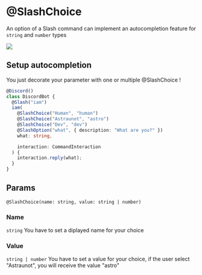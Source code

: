 # @SlashChoice

An option of a Slash command can implement an autocompletion feature for `string` and `number` types

![](/discord.ts/choices.png)

## Setup autocompletion

You just decorate your parameter with one or multiple @SlashChoice !

```ts
@Discord()
class DiscordBot {
  @Slash("iam")
  iam(
    @SlashChoice("Human", "human")
    @SlashChoice("Astraunot", "astro")
    @SlashChoice("Dev", "dev")
    @SlashOption("what", { description: "What are you?" })
    what: string,

    interaction: CommandInteraction
  ) {
    interaction.reply(what);
  }
}
```

## Params

`@SlashChoice(name: string, value: string | number)`

### Name

`string`
You have to set a diplayed name for your choice

### Value

`string | number`
You have to set a value for your choice, if the user select "Astraunot", you will receive the value "astro"
